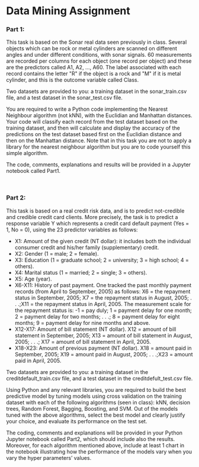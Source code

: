 # Data Mining Assignment

### Part 1:

This task is based on the Sonar real data seen previously in class. Several objects which can be rock or metal cylinders are scanned on different angles and under different conditions, with sonar signals. 60 measurements are recorded per columns for each object (one record per object) and these are the predictors called A1, A2, …, A60. The label associated with each record contains the letter "R" if the object is a rock and "M" if it is metal cylinder, and this is the outcome variable called Class.

Two datasets are provided to you: a training dataset in the sonar_train.csv file, and a test dataset in the sonar_test.csv file.

You are required to write a Python code implementing the Nearest Neighbour algorithm (not kNN), with the Euclidian and Manhattan distances. Your code will classify each record from the test dataset based on the training dataset, and then will calculate and display the accuracy of the predictions on the test dataset based first on the Euclidian distance and then on the Manhattan distance. Note that in this task you are not to apply a library for the nearest neighbour algorithm but you are to code yourself this simple algorithm. 

The code, comments, explanations and results will be provided in a Jupyter notebook called Part1.

<br>

### Part 2:

This task is based on a real credit risk data, and is to predict not-credible and credible credit card clients. More precisely, the task is to predict a response variable Y which represents a credit card default payment (Yes = 1, No = 0), using the 23 predictor variables as follows:

* X1: Amount of the given credit (NT dollar): it includes both the individual consumer credit and his/her family (supplementary) credit.
* X2: Gender (1 = male; 2 = female).
* X3: Education (1 = graduate school; 2 = university; 3 = high school; 4 = others).
* X4: Marital status (1 = married; 2 = single; 3 = others).
* X5: Age (year).
* X6-X11: History of past payment. One tracked the past monthly payment records (from April to September, 2005) as follows: X6 = the repayment status in September, 2005; X7 = the repayment status in August, 2005; . . .;X11 = the repayment status in April, 2005. The measurement scale for the repayment status is: -1 = pay duly; 1 = payment delay for one month; 2 = payment delay for two months; . . .; 8 = payment delay for eight months; 9 = payment delay for nine months and above.
* X12-X17: Amount of bill statement (NT dollar). X12 = amount of bill statement in September, 2005; X13 = amount of bill statement in August, 2005; . . .; X17 = amount of bill statement in April, 2005.
* X18-X23: Amount of previous payment (NT dollar). X18 = amount paid in September, 2005; X19 = amount paid in August, 2005; . . .;X23 = amount paid in April, 2005.

Two datasets are provided to you: a training dataset in the creditdefault_train.csv file, and a test dataset in the creditdefult_test.csv file.

Using Python and any relevant libraries, you are required to build the best predictive model by tuning models using cross validation on the training dataset with each of the following algorithms (seen in class): kNN, decision trees, Random Forest, Bagging, Boosting, and SVM. Out of the models tuned with the above algorithms, select the best model and clearly justify your choice, and evaluate its performance on the test set.

The coding, comments and explanations will be provided in your Python Jupyter notebook called Part2, which should include also the results. Moreover, for each algorithm mentioned above, include at least 1 chart in the notebook illustrating how the performance of the models vary when you vary the hyper parameters’ values.
